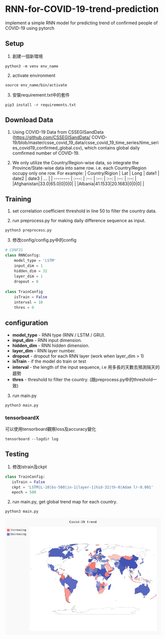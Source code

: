 # RNN-for-COVID-19-trend-prediction
implement a simple RNN model for predicting trend of confirmed people of COVID-19 using pytorch


## Setup
1. 創建一個新環境
```
python3 -m venv env_name
```
2. activate environment
```
source env_name/bin/activate
```
3. 安裝requirement.txt中的套件
```
pip3 install -r requirements.txt
```


## Download Data
1. Using COVID-19 Data from 
CSSEGISandData (https://github.com/CSSEGISandData/
COVID-19/blob/master/csse_covid_19_data/csse_covid_19_time_series/time_series_covid19_confirmed_global.csv), which contains global daily comfirmed number of COVID-19.
   
2. We only utilize the Country/Region-wise data, so integrate the Province/State-wise data into same row. i.e. each Country/Region occupy only one row.
   For example:
   | Country/Rigion | Lat | Long | date1 | date2 | date3 | ... |
   | -------- | :---: | :--: | :--: | :--: | :--: | :--: |
   |Afghanistan|33.0|65.0|0|0|0| |
   |Albania|41.1533|20.1683|0|0|0| |


## Training
1. set correlation coefficient threshold in line 50 to filter the country data.

2.  run preprocess.py for making daily difference sequence as input.  
```
python3 preprocess.py
```

3.  修改config/config.py中的config
```python
# CONFIG
class RNNConfig:
    model_type = 'LSTM' 
    input_dim = 1
    hidden_dim = 32
    layer_dim = 1
    dropout = 0
    
class TrainConfig
    isTrain = False
    interval = 10
    thres = 0
```
## configuration
- **model_type** - RNN type (RNN / LSTM / GRU).
- **input_dim** - RNN input dimension.
- **hidden_dim** - RNN hidden dimension.
- **layer_dim** - RNN layer number.
- **dropout** - dropout for each RNN layer (work when layer_dim > 1)
- **isTrain** - if the model do train or test
- **interval** - the length of the input sequence, i.e 用多長的天數去預測隔天的趨勢
- **thres** - threshold to filter the country. (跟preprocess.py中的threshold一致)

3.  run main.py
```
python3 main.py
```

### tensorboardX
可以使用tensorboard觀察loss及accuracy變化
```
tensorboard --logdir log
```

## Testing
1. 修改istrain及ckpt
```python
class TrainConfig:
   isTrain = False
   ckpt = 'LSTM|L-10|bs-500|in-1|layer-1|hid-32|th-0|Adam lr-0.001'
   epoch = 500
```
2. run main.py, get global trend map for each country.
```
python3 main.py
```
![Covid-19 trend](https://github.com/hsiaohan0827/RNN-for-COVID-19-trend-prediction/blob/master/Covid-19%20trend.png)
